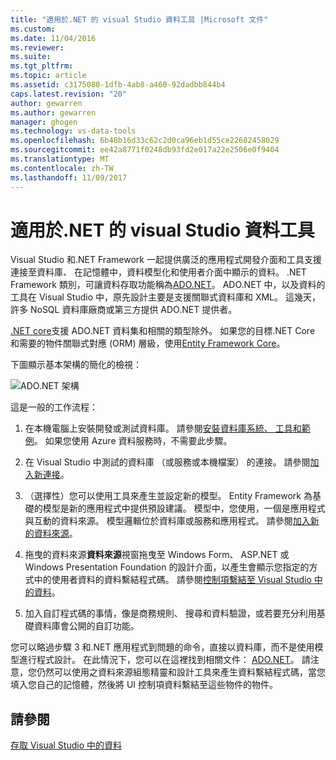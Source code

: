 ```yaml
---
title: "適用於.NET 的 visual Studio 資料工具 |Microsoft 文件"
ms.custom: 
ms.date: 11/04/2016
ms.reviewer: 
ms.suite: 
ms.tgt_pltfrm: 
ms.topic: article
ms.assetid: c3175080-1dfb-4ab8-a460-92dadbb844b4
caps.latest.revision: "20"
author: gewarren
ms.author: gewarren
manager: ghogen
ms.technology: vs-data-tools
ms.openlocfilehash: 6b48b16d33c62c2d0ca96eb1d55ce22682458029
ms.sourcegitcommit: ee42a8771f0248db93fd2e017a22e2506e0f9404
ms.translationtype: MT
ms.contentlocale: zh-TW
ms.lasthandoff: 11/09/2017
---
```

# <a name="visual-studio-data-tools-for-net"></a>適用於.NET 的 visual Studio 資料工具
Visual Studio 和.NET Framework 一起提供廣泛的應用程式開發介面和工具支援連接至資料庫、 在記憶體中，資料模型化和使用者介面中顯示的資料。 .NET Framework 類別，可讓資料存取功能稱為[ADO.NET](https://msdn.microsoft.com/library/e80y5yhx.aspx)。 ADO.NET 中，以及資料的工具在 Visual Studio 中，原先設計主要是支援關聯式資料庫和 XML。 這幾天，許多 NoSQL 資料庫廠商或第三方提供 ADO.NET 提供者。  
  
[.NET core](https://www.dotnetfoundation.org/netcore)支援 ADO.NET 資料集和相關的類型除外。 如果您的目標.NET Core 和需要的物件關聯式對應 (ORM) 層級，使用[Entity Framework Core](https://docs.microsoft.com/ef/core/)。  
  
下圖顯示基本架構的簡化的檢視：  
  
![ADO.NET 架構](../data-tools/media/raddata-ado-net-architecture-diagram.png "raddata ADO.NET 架構圖表")  
  
這是一般的工作流程：  
  
1.  在本機電腦上安裝開發或測試資料庫。 請參閱[安裝資料庫系統、 工具和範例](../data-tools/installing-database-systems-tools-and-samples.md)。 如果您使用 Azure 資料服務時，不需要此步驟。  
  
2.  在 Visual Studio 中測試的資料庫 （或服務或本機檔案） 的連接。 請參閱[加入新連接](../data-tools/add-new-connections.md)。  
  
3.  （選擇性）您可以使用工具來產生並設定新的模型。 Entity Framework 為基礎的模型是新的應用程式中提供預設建議。 模型中，您使用，一個是應用程式與互動的資料來源。 模型邏輯位於資料庫或服務和應用程式。  請參閱[加入新的資料來源](../data-tools/add-new-data-sources.md)。  
  
4.  拖曳的資料來源**資料來源**視窗拖曳至 Windows Form、 ASP.NET 或 Windows Presentation Foundation 的設計介面，以產生會顯示您指定的方式中的使用者資料的資料繫結程式碼。 請參閱[控制項繫結至 Visual Studio 中的資料](../data-tools/bind-controls-to-data-in-visual-studio.md)。  
  
5.  加入自訂程式碼的事情，像是商務規則、 搜尋和資料驗證，或若要充分利用基礎資料庫會公開的自訂功能。  
  
您可以略過步驟 3 和.NET 應用程式到問題的命令，直接以資料庫，而不是使用模型進行程式設計。 在此情況下，您可以在這裡找到相關文件： [ADO.NET](https://msdn.microsoft.com/library/e80y5yhx.aspx)。 請注意，您仍然可以使用之資料來源組態精靈和設計工具來產生資料繫結程式碼，當您填入您自己的記憶體，然後將 UI 控制項資料繫結至這些物件的物件。
  
## <a name="see-also"></a>請參閱
[存取 Visual Studio 中的資料](../data-tools/accessing-data-in-visual-studio.md)
